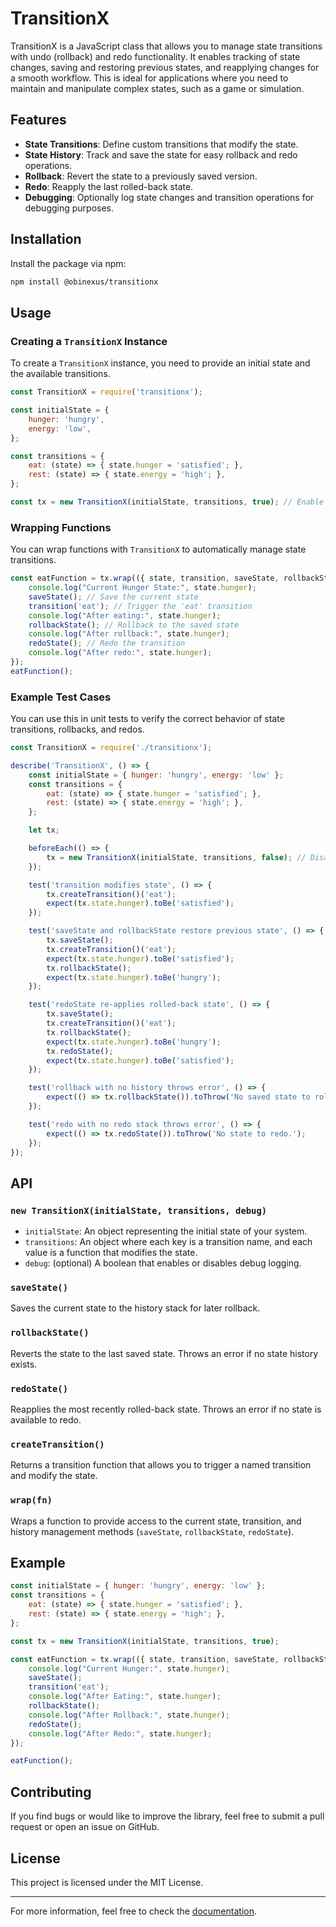 # TransitionX

TransitionX is a JavaScript class that allows you to manage state transitions with undo (rollback) and redo functionality. It enables tracking of state changes, saving and restoring previous states, and reapplying changes for a smooth workflow. This is ideal for applications where you need to maintain and manipulate complex states, such as a game or simulation.

## Features

- **State Transitions**: Define custom transitions that modify the state.
- **State History**: Track and save the state for easy rollback and redo operations.
- **Rollback**: Revert the state to a previously saved version.
- **Redo**: Reapply the last rolled-back state.
- **Debugging**: Optionally log state changes and transition operations for debugging purposes.

## Installation

Install the package via npm:

```bash
npm install @obinexus/transitionx
```

## Usage

### Creating a `TransitionX` Instance

To create a `TransitionX` instance, you need to provide an initial state and the available transitions.

```javascript
const TransitionX = require('transitionx');

const initialState = {
    hunger: 'hungry',
    energy: 'low',
};

const transitions = {
    eat: (state) => { state.hunger = 'satisfied'; },
    rest: (state) => { state.energy = 'high'; },
};

const tx = new TransitionX(initialState, transitions, true); // Enable debug logging
```

### Wrapping Functions

You can wrap functions with `TransitionX` to automatically manage state transitions.

```javascript
const eatFunction = tx.wrap(({ state, transition, saveState, rollbackState, redoState }) => {
    console.log("Current Hunger State:", state.hunger);
    saveState(); // Save the current state
    transition('eat'); // Trigger the 'eat' transition
    console.log("After eating:", state.hunger);
    rollbackState(); // Rollback to the saved state
    console.log("After rollback:", state.hunger);
    redoState(); // Redo the transition
    console.log("After redo:", state.hunger);
});
eatFunction();
```

### Example Test Cases

You can use this in unit tests to verify the correct behavior of state transitions, rollbacks, and redos.

```javascript
const TransitionX = require('./transitionx');

describe('TransitionX', () => {
    const initialState = { hunger: 'hungry', energy: 'low' };
    const transitions = {
        eat: (state) => { state.hunger = 'satisfied'; },
        rest: (state) => { state.energy = 'high'; },
    };

    let tx;

    beforeEach(() => {
        tx = new TransitionX(initialState, transitions, false); // Disable debug logging for tests
    });

    test('transition modifies state', () => {
        tx.createTransition()('eat');
        expect(tx.state.hunger).toBe('satisfied');
    });

    test('saveState and rollbackState restore previous state', () => {
        tx.saveState();
        tx.createTransition()('eat');
        expect(tx.state.hunger).toBe('satisfied');
        tx.rollbackState();
        expect(tx.state.hunger).toBe('hungry');
    });

    test('redoState re-applies rolled-back state', () => {
        tx.saveState();
        tx.createTransition()('eat');
        tx.rollbackState();
        expect(tx.state.hunger).toBe('hungry');
        tx.redoState();
        expect(tx.state.hunger).toBe('satisfied');
    });

    test('rollback with no history throws error', () => {
        expect(() => tx.rollbackState()).toThrow('No saved state to rollback to.');
    });

    test('redo with no redo stack throws error', () => {
        expect(() => tx.redoState()).toThrow('No state to redo.');
    });
});
```

## API

### `new TransitionX(initialState, transitions, debug)`

- `initialState`: An object representing the initial state of your system.
- `transitions`: An object where each key is a transition name, and each value is a function that modifies the state.
- `debug`: (optional) A boolean that enables or disables debug logging.

### `saveState()`

Saves the current state to the history stack for later rollback.

### `rollbackState()`

Reverts the state to the last saved state. Throws an error if no state history exists.

### `redoState()`

Reapplies the most recently rolled-back state. Throws an error if no state is available to redo.

### `createTransition()`

Returns a transition function that allows you to trigger a named transition and modify the state.

### `wrap(fn)`

Wraps a function to provide access to the current state, transition, and history management methods (`saveState`, `rollbackState`, `redoState`).

## Example

```javascript
const initialState = { hunger: 'hungry', energy: 'low' };
const transitions = {
    eat: (state) => { state.hunger = 'satisfied'; },
    rest: (state) => { state.energy = 'high'; },
};

const tx = new TransitionX(initialState, transitions, true);

const eatFunction = tx.wrap(({ state, transition, saveState, rollbackState, redoState }) => {
    console.log("Current Hunger:", state.hunger);
    saveState();
    transition('eat');
    console.log("After Eating:", state.hunger);
    rollbackState();
    console.log("After Rollback:", state.hunger);
    redoState();
    console.log("After Redo:", state.hunger);
});

eatFunction();
```

## Contributing

If you find bugs or would like to improve the library, feel free to submit a pull request or open an issue on GitHub.

## License

This project is licensed under the MIT License.

---

For more information, feel free to check the [documentation](https://github.com/obinexus/TransitionX).